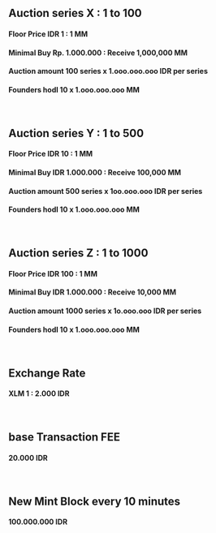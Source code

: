 ##    Auction series X :  1 to 100
####  Floor Price IDR 1 : 1 MM
####  Minimal Buy Rp. 1.000.000 : Receive 1,000,000 MM
####  Auction amount 100 series x 1.ooo.ooo.ooo IDR per series
####  Founders hodl 10 x 1.ooo.ooo.ooo MM


<br />


##    Auction series Y :  1 to 500
####  Floor Price IDR 10 : 1 MM
####  Minimal Buy IDR 1.000.000 : Receive 100,000 MM
####  Auction amount 500 series x 1oo.ooo.ooo IDR per series
####  Founders hodl 10 x 1.ooo.ooo.ooo MM


<br />


##    Auction series Z :  1 to 1000
####  Floor Price IDR 100 : 1 MM
####  Minimal Buy IDR 1.000.000 : Receive 10,000 MM
####  Auction amount 1000 series x 1o.ooo.ooo IDR per series
####  Founders hodl 10 x 1.ooo.ooo.ooo MM


<br />


##    Exchange Rate
####  XLM 1 : 2.000 IDR


<br />


##    base Transaction FEE
####  20.000 IDR


<br />


##    New Mint Block every 10 minutes
####  100.000.000 IDR

